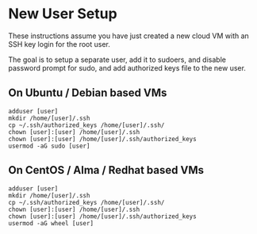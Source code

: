 # New User Setup

These instructions assume you have just created a new cloud VM with an SSH key login for the root user.

The goal is to setup a separate user, add it to sudoers, and disable password prompt for sudo, and add authorized keys file to the new user.

## On Ubuntu / Debian based VMs
```
adduser [user]
mkdir /home/[user]/.ssh
cp ~/.ssh/authorized_keys /home/[user]/.ssh/
chown [user]:[user] /home/[user]/.ssh
chown [user]:[user] /home/[user]/.ssh/authorized_keys
usermod -aG sudo [user]
```


## On CentOS / Alma / Redhat based VMs
```
adduser [user]
mkdir /home/[user]/.ssh
cp ~/.ssh/authorized_keys /home/[user]/.ssh/
chown [user]:[user] /home/[user]/.ssh
chown [user]:[user] /home/[user]/.ssh/authorized_keys
usermod -aG wheel [user]
```
